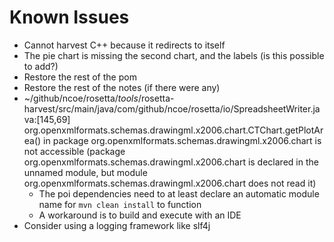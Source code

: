 # Known Issues
* Cannot harvest C++ because it redirects to itself
* The pie chart is missing the second chart, and the labels (is this possible to add?)
* Restore the rest of the pom
* Restore the rest of the notes (if there were any)
* ~/github/ncoe/rosetta/_tools_/rosetta-harvest/src/main/java/com/github/ncoe/rosetta/io/SpreadsheetWriter.java:[145,69] org.openxmlformats.schemas.drawingml.x2006.chart.CTChart.getPlotArea() in package org.openxmlformats.schemas.drawingml.x2006.chart is not accessible
  (package org.openxmlformats.schemas.drawingml.x2006.chart is declared in the unnamed module, but module org.openxmlformats.schemas.drawingml.x2006.chart does not read it)
    * The poi dependencies need to at least declare an automatic module name for `mvn clean install` to function
    * A workaround is to build and execute with an IDE
* Consider using a logging framework like slf4j
